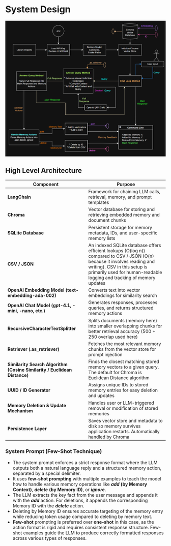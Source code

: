 # System Design

![System Design Visualization](https://github.com/santosh-gs/llm-memory-recovery/blob/main/images/system_design.png?raw=true)

## High Level Architecture

| Component                                    | Purpose |
|----------------------------------------------|---------|
| **LangChain**                                | Framework for chaining LLM calls, retrieval, memory, and prompt templates |
| **Chroma**                                 | Vector database for storing and retrieving embedded memory and document chunks |
| **SQLite Database**                             | Persistent storage for memory metadata, IDs, and user-specific memory lists |
| **CSV / JSON** | An indexed SQLite database offers efficient lookups (O(log n)) compared to CSV / JSON (O(n) because it involves reading and writing). CSV in this setup is primarily used for human-readable logging and tracking of memory updates |
| **OpenAI Embedding Model (text-embedding-ada-002)** | Converts text into vector embeddings for similarity search |
| **OpenAI Chat Model (gpt-4.1, -mini, -nano, etc.)** | Generates responses, processes queries, and returns structured memory actions |
| **RecursiveCharacterTextSplitter**           | Splits documents (memory here) into smaller overlapping chunks for better retrieval accuracy (500 + 250 overlap used here) |
| **Retriever (.as_retriever)**                | Fetches the most relevant memory chunks from the vector store for prompt injection |
| **Similarity Search Algorithm (Cosine Similarity / Euclidean Distance)** | Finds the closest matching stored memory vectors to a given query. The default for Chroma is Euclidean Distance algorithm |
| **UUID / ID Generator**                      | Assigns unique IDs to stored memory entries for easy deletion and updates |
| **Memory Deletion & Update Mechanism**       | Handles user or LLM-triggered removal or modification of stored memories |
| **Persistence Layer**                        | Saves vector store and metadata to disk so memory survives application restarts. Automatically handled by Chroma |


### System Prompt (Few-Shot Technique)
* The system prompt enforces a strict response format where the LLM outputs both a natural language reply and a structured memory action, separated by a special delimiter.
* It uses **few-shot prompting** with multiple examples to teach the model how to handle various memory operations like ***add*** **(by Memory Context)**, ***delete*** **(by Memory ID)**, or ***ignore***.
* The LLM extracts the key fact from the user message and appends it with the ***add*** action. For deletions, it appends the corresponding Memory ID with the ***delete*** action.
* Deleting by Memory ID ensures accurate targeting of the memory entry while reducing token usage compared to deleting by memory text. 
* **Few-shot** prompting is preferred over **one-shot** in this case, as the action format is rigid and requires consistent response structure. Few-shot examples guide the LLM to produce correctly formatted responses across various types of responses.

